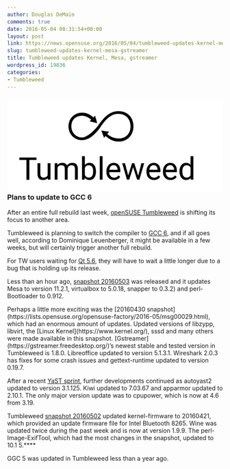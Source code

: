 ```yaml
---
author: Douglas DeMaio
comments: true
date: 2016-05-04 08:31:54+00:00
layout: post
link: https://news.opensuse.org/2016/05/04/tumbleweed-updates-kernel-mesa-gstreamer/
slug: tumbleweed-updates-kernel-mesa-gstreamer
title: Tumbleweed updates Kernel, Mesa, gstreamer
wordpress_id: 19836
categories:
- Tumbleweed
---
```


### ![Tumbleweed-black](/wp-content/uploads/2016/03/Tumbleweed-black.png)Plans to update to GCC 6


After an entire full rebuild last week, [openSUSE Tumbleweed](https://en.opensuse.org/Portal:Tumbleweed) is shifting its focus to another area.

Tumbleweed is planning to switch the compiler to [GCC 6](https://gcc.gnu.org/gcc-6/changes.html), and if all goes well, according to Dominique Leuenberger, it might be available in a few weeks, but will certainly trigger another full rebuild.

For TW users waiting for [Qt 5.6](https://wiki.qt.io/New_Features_in_Qt_5.6), they will have to wait a little longer due to a bug that is holding up its release.

Less than an hour ago, [snapshot 20160503](https://lists.opensuse.org/opensuse-factory/2016-05/msg00060.html) was released and it updates Mesa to version 11.2.1, virtualbox to 5.0.18, snapper to 0.3.2) and perl-Bootloader to 0.912.

<!-- more -->Perhaps a little more exciting was the [20160430 snapshot](https://lists.opensuse.org/opensuse-factory/2016-05/msg00029.html), which had an enormous amount of updates. Updated versions of libzypp, libvirt, the [Linux Kernel](https://www.kernel.org/), sssd and many others were made available in this snapshot. [Gstreamer](https://gstreamer.freedesktop.org/)’s newest stable and tested version in Tumbleweed is 1.8.0. Libreoffice updated to version 5.1.3.1. Wireshark 2.0.3 has fixes for some crash issues and gettext-runtime updated to version 0.19.7.

After a recent [YaST sprint](http://bit.ly/1rhAyHV), further developments continued as autoyast2 updated to version 3.1.125. Kiwi updated to 7.03.67 and apparmor updated to 2.10.1. The only major version update was to cpupower, which is now at 4.6 from 3.19.

Tumbleweed [snapshot 20160502](https://lists.opensuse.org/opensuse-factory/2016-05/msg00043.html) updated kernel-firmware to 20160421, which provided an update firmware file for Intel Bluetooth 8265. Wine was updated twice during the past week and is now at version 1.9.9. The perl-Image-ExifTool, which had the most changes in the snapshot, updated to 10.1 5.****

GGC 5 was updated in Tumbleweed less than a year ago.
